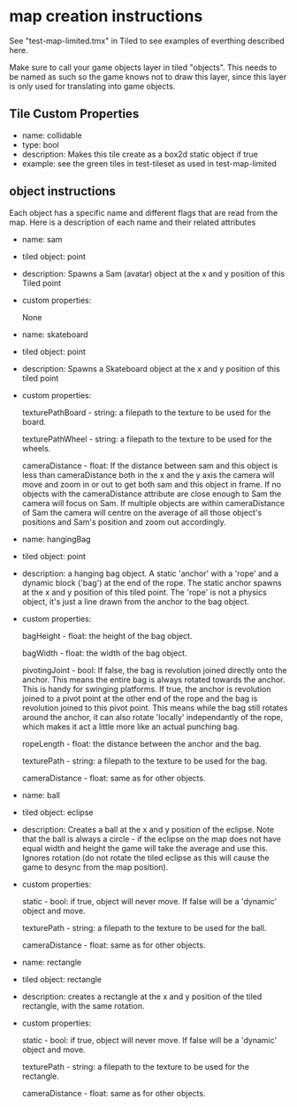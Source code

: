 # map creation instructions

See "test-map-limited.tmx" in Tiled to see examples of everthing described here.

Make sure to call your game objects layer in tiled "objects". This needs to be named as such so the game knows not to draw this layer, since this layer is only used for translating into game objects.

## Tile Custom Properties

- name: collidable
- type: bool
- description: Makes this tile create as a box2d static object if true
- example: see the green tiles in test-tileset as used in test-map-limited

## object instructions

Each object has a specific name and different flags that are read from the map. Here is a description of each name and their related attributes

- name: sam
- tiled object: point
- description: Spawns a Sam (avatar) object at the x and y position of this Tiled point
- custom properties:

   None

- name: skateboard
- tiled object: point
- description: Spawns a Skateboard object at the x and y position of this tiled point
- custom properties:

   texturePathBoard - string: a filepath to the texture to be used for the board.
   
   texturePathWheel - string: a filepath to the texture to be used for the wheels.
   
   cameraDistance - float: If the distance between sam and this object is less than cameraDistance both in the x and the y axis the camera will move and zoom in or out to get both sam and this object in frame. If no objects with the cameraDistance attribute are close enough to Sam the camera will focus on Sam. If multiple objects are within cameraDistance of Sam the camera will centre on the average of all those object's positions and Sam's position and zoom out accordingly.

- name: hangingBag
- tiled object: point
- description: a hanging bag object. A static 'anchor' with a 'rope' and a dynamic block ('bag') at the end of the rope. The static anchor spawns at the x and y position of this tiled point. The 'rope' is not a physics object, it's just a line drawn from the anchor to the bag object.
- custom properties:

   bagHeight - float: the height of the bag object.
   
   bagWidth - float: the width of the bag object.
   
   pivotingJoint - bool: If false, the bag is revolution joined directly onto the anchor. This means the entire bag is always rotated towards the anchor. This is handy for swinging platforms. If true, the anchor is revolution joined to a pivot point at the other end of the rope and the bag is revolution joined to this pivot point. This means while the bag still rotates around the anchor, it can also rotate 'locally' independantly of the rope, which makes it act a little more like an actual punching bag.
   
   ropeLength - float: the distance between the anchor and the bag.
   
   texturePath - string: a filepath to the texture to be used for the bag.
   
   cameraDistance - float: same as for other objects.

- name: ball
- tiled object: eclipse
- description: Creates a ball at the x and y position of the eclipse. Note that the ball is always a circle - if the eclipse on the map does not have equal width and height the game will take the average and use this. Ignores rotation (do not rotate the tiled eclipse as this will cause the game to desync from the map position).
- custom properties:

	static - bool: if true, object will never move. If false will be a 'dynamic' object and move.
	
	texturePath - string: a filepath to the texture to be used for the ball.
   
    cameraDistance - float: same as for other objects.
	
- name: rectangle
- tiled object: rectangle
- description: creates a rectangle at the x and y position of the tiled rectangle, with the same rotation.
- custom properties:

	static - bool: if true, object will never move. If false will be a 'dynamic' object and move.
	
	texturePath - string: a filepath to the texture to be used for the rectangle.
	
    cameraDistance - float: same as for other objects.
